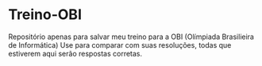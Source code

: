 # Treino-OBI
Repositório apenas para salvar meu treino para a OBI (Olímpiada Brasilieira de Informática)
Use para comparar com suas resoluções, todas que estiverem aqui serão respostas corretas.